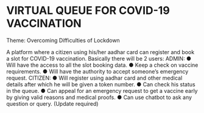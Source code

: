 # VIRTUAL QUEUE FOR COVID-19 VACCINATION

Theme: Overcoming Difficulties of Lockdown

A platform where a citizen using his/her aadhar card can register and book a slot for COVID-19 vaccination. Basically there will be 2 users: ADMIN:
● Will have the access to all the slot booking data.
● Keep a check on vaccine requirements.
● Will have the authority to accept someone’s emergency request. CITIZEN: 
● Will register using aadhar card and other medical details after which he will be given a token number. 
● Can check his status in the queue. 
● Can appeal for an emergency request to get a vaccine early by giving valid reasons and medical proofs. 
● Can use chatbot to ask any question or query.
(Update required)